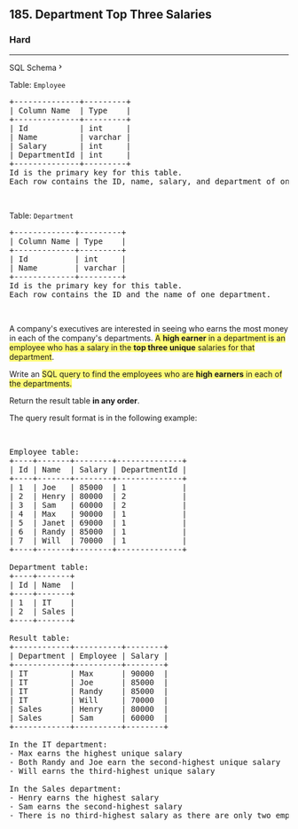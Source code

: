 <h2>185. Department Top Three Salaries</h2><h3>Hard</h3><hr><div class="sql-schema-wrapper__3VBi"><a class="sql-schema-link__3cEg">SQL Schema<svg viewBox="0 0 24 24" width="1em" height="1em" class="icon__1Md2"><path fill-rule="evenodd" d="M10 6L8.59 7.41 13.17 12l-4.58 4.59L10 18l6-6z"></path></svg></a></div><div><p>Table: <code>Employee</code></p>

<pre>+--------------+---------+
| Column Name  | Type    |
+--------------+---------+
| Id           | int     |
| Name         | varchar |
| Salary       | int     |
| DepartmentId | int     |
+--------------+---------+
Id is the primary key for this table.
Each row contains the ID, name, salary, and department of one employee.
</pre>

<p>&nbsp;</p>

<p>Table: <code>Department</code></p>

<pre>+-------------+---------+
| Column Name | Type    |
+-------------+---------+
| Id          | int     |
| Name        | varchar |
+-------------+---------+
Id is the primary key for this table.
Each row contains the ID and the name of one department.
</pre>

<p>&nbsp;</p>

<p>A company's executives are interested in seeing who earns the most money in each of the company's departments. <gistnote class="gistnote-highlight" highlightid="aca9a954-753c-4057-8333-1662c13becfb" colornum="3" style="background-color: rgb(255, 251, 120);" id="aca9a954-753c-4057-8333-1662c13becfb">A </gistnote><strong><gistnote class="gistnote-highlight" highlightid="aca9a954-753c-4057-8333-1662c13becfb" colornum="3" style="background-color: rgb(255, 251, 120);">high earner</gistnote></strong><gistnote class="gistnote-highlight" highlightid="aca9a954-753c-4057-8333-1662c13becfb" colornum="3" style="background-color: rgb(255, 251, 120);"> in a department is an employee who has a salary in the </gistnote><strong><gistnote class="gistnote-highlight" highlightid="aca9a954-753c-4057-8333-1662c13becfb" colornum="3" style="background-color: rgb(255, 251, 120);">top three unique</gistnote></strong><gistnote class="gistnote-highlight" highlightid="aca9a954-753c-4057-8333-1662c13becfb" colornum="3" style="background-color: rgb(255, 251, 120);"> salaries for that department</gistnote>.</p>

<p>Write an <gistnote class="gistnote-highlight" highlightid="c0712881-8f25-4686-8256-0580d599c775" colornum="3" style="background-color: rgb(255, 251, 120);" id="c0712881-8f25-4686-8256-0580d599c775">SQL query to find the employees who are </gistnote><strong><gistnote class="gistnote-highlight" highlightid="c0712881-8f25-4686-8256-0580d599c775" colornum="3" style="background-color: rgb(255, 251, 120);">high earners</gistnote></strong><gistnote class="gistnote-highlight" highlightid="c0712881-8f25-4686-8256-0580d599c775" colornum="3" style="background-color: rgb(255, 251, 120);"> in each of the departments.</gistnote></p>

<p>Return the result table <strong>in any order</strong>.</p>

<p>The query result format is in the following example:</p>

<p>&nbsp;</p>

<pre>Employee table:
+----+-------+--------+--------------+
| Id | Name  | Salary | DepartmentId |
+----+-------+--------+--------------+
| 1  | Joe   | 85000  | 1            |
| 2  | Henry | 80000  | 2            |
| 3  | Sam   | 60000  | 2            |
| 4  | Max   | 90000  | 1            |
| 5  | Janet | 69000  | 1            |
| 6  | Randy | 85000  | 1            |
| 7  | Will  | 70000  | 1            |
+----+-------+--------+--------------+

Department table:
+----+-------+
| Id | Name  |
+----+-------+
| 1  | IT    |
| 2  | Sales |
+----+-------+

Result table:
+------------+----------+--------+
| Department | Employee | Salary |
+------------+----------+--------+
| IT         | Max      | 90000  |
| IT         | Joe      | 85000  |
| IT         | Randy    | 85000  |
| IT         | Will     | 70000  |
| Sales      | Henry    | 80000  |
| Sales      | Sam      | 60000  |
+------------+----------+--------+

In the IT department:
- Max earns the highest unique salary
- Both Randy and Joe earn the second-highest unique salary
- Will earns the third-highest unique salary

In the Sales department:
- Henry earns the highest salary
- Sam earns the second-highest salary
- There is no third-highest salary as there are only two employees</pre>
</div>